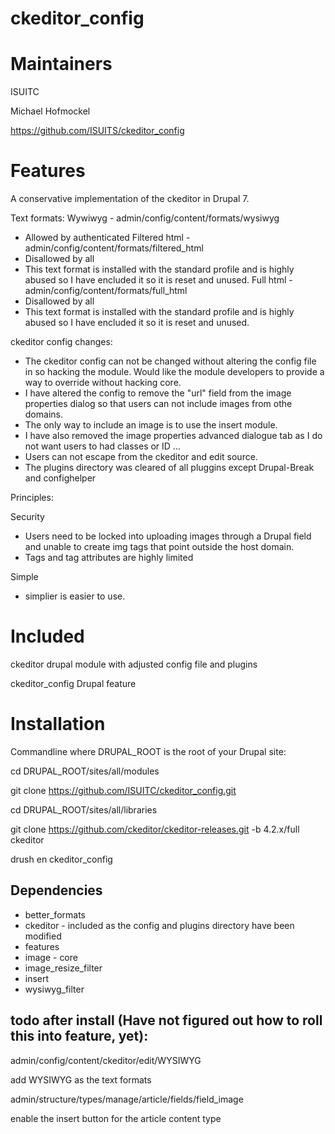 ckeditor_config
===============

Maintainers
===============
ISUITC

Michael Hofmockel

https://github.com/ISUITS/ckeditor_config

Features
================
A conservative implementation of the ckeditor in Drupal 7.

Text formats:
Wywiwyg - admin/config/content/formats/wysiwyg
- Allowed by authenticated
Filtered html - admin/config/content/formats/filtered_html
- Disallowed by all
- This text format is installed with the standard profile and is highly abused so I have encluded it so it is reset and unused.
Full html - admin/config/content/formats/full_html
- Disallowed by all
- This text format is installed with the standard profile and is highly abused so I have encluded it so it is reset and unused.

ckeditor config changes:
- The ckeditor config can not be changed without altering the config file in so hacking the module.  Would like the module developers to provide a way to override without hacking core.
- I have altered the config to remove the "url" field from the image properties dialog so that users can not include images from othe domains.
- The only way to include an image is to use the insert module.
- I have also removed the image properties advanced dialogue tab as I do not want users to had classes or ID ...
- Users can not escape from the ckeditor and edit source.
- The plugins directory was cleared of all pluggins except Drupal-Break and confighelper

Principles:

Security
- Users need to be locked into uploading images through a Drupal field and unable to create img tags that point outside the host domain.
- Tags and tag attributes are highly limited

Simple
- simplier is easier to use.

Included
================
ckeditor drupal module with adjusted config file and plugins

ckeditor_config Drupal feature


Installation
===============

Commandline where DRUPAL_ROOT is the root of your Drupal site:

cd DRUPAL_ROOT/sites/all/modules

git clone https://github.com/ISUITC/ckeditor_config.git

cd DRUPAL_ROOT/sites/all/libraries

git clone https://github.com/ckeditor/ckeditor-releases.git -b 4.2.x/full ckeditor

drush en ckeditor_config
			

Dependencies
----------------

- better_formats
- ckeditor - included as the config and plugins directory have been modified
- features
- image - core
- image_resize_filter
- insert
- wysiwyg_filter

todo after install (Have not figured out how to roll this into feature, yet):
----------------
admin/config/content/ckeditor/edit/WYSIWYG

add WYSIWYG as the text formats

admin/structure/types/manage/article/fields/field_image

enable the insert button for the article content type
